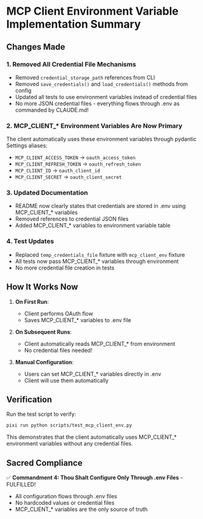 # MCP Client Environment Variable Implementation Summary

## Changes Made

### 1. Removed All Credential File Mechanisms
- Removed `credential_storage_path` references from CLI
- Removed `save_credentials()` and `load_credentials()` methods from config
- Updated all tests to use environment variables instead of credential files
- No more JSON credential files - everything flows through .env as commanded by CLAUDE.md!

### 2. MCP_CLIENT_* Environment Variables Are Now Primary
The client automatically uses these environment variables through pydantic Settings aliases:
- `MCP_CLIENT_ACCESS_TOKEN` → `oauth_access_token`
- `MCP_CLIENT_REFRESH_TOKEN` → `oauth_refresh_token`
- `MCP_CLIENT_ID` → `oauth_client_id`
- `MCP_CLIENT_SECRET` → `oauth_client_secret`

### 3. Updated Documentation
- README now clearly states that credentials are stored in .env using MCP_CLIENT_* variables
- Removed references to credential JSON files
- Added MCP_CLIENT_* variables to environment variable table

### 4. Test Updates
- Replaced `temp_credentials_file` fixture with `mcp_client_env` fixture
- All tests now pass MCP_CLIENT_* variables through environment
- No more credential file creation in tests

## How It Works Now

1. **On First Run**:
   - Client performs OAuth flow
   - Saves MCP_CLIENT_* variables to .env file

2. **On Subsequent Runs**:
   - Client automatically reads MCP_CLIENT_* from environment
   - No credential files needed!

3. **Manual Configuration**:
   - Users can set MCP_CLIENT_* variables directly in .env
   - Client will use them automatically

## Verification

Run the test script to verify:
```bash
pixi run python scripts/test_mcp_client_env.py
```

This demonstrates that the client automatically uses MCP_CLIENT_* environment variables without any credential files.

## Sacred Compliance

✅ **Commandment 4: Thou Shalt Configure Only Through .env Files** - FULFILLED!
- All configuration flows through .env files
- No hardcoded values or credential files
- MCP_CLIENT_* variables are the only source of truth
